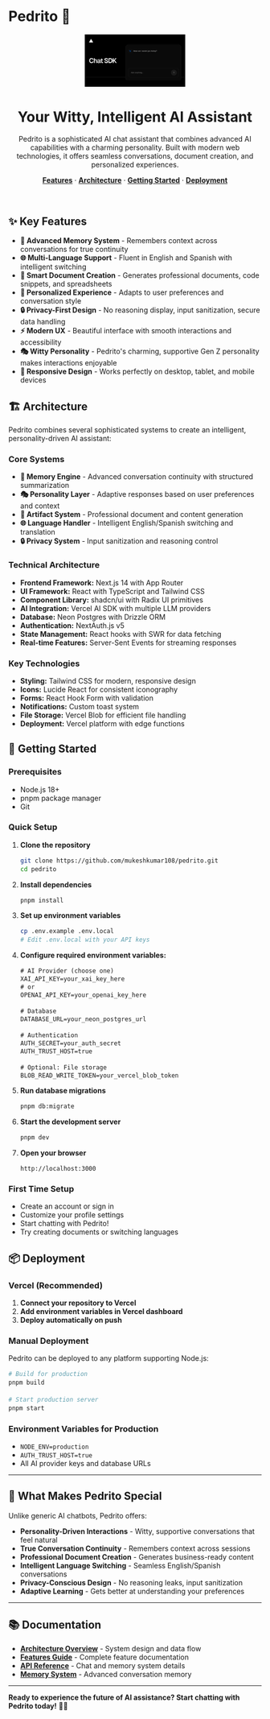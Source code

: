 # Pedrito 🤖

<div align="center">
  <img alt="Pedrito - Your witty AI assistant" src="app/(chat)/opengraph-image.png" width="200">
  <h1 align="center">Your Witty, Intelligent AI Assistant</h1>
</div>

<p align="center">
  Pedrito is a sophisticated AI chat assistant that combines advanced AI capabilities with a charming personality. Built with modern web technologies, it offers seamless conversations, document creation, and personalized experiences.
</p>

<p align="center">
  <a href="#features"><strong>Features</strong></a> ·
  <a href="#architecture"><strong>Architecture</strong></a> ·
  <a href="#getting-started"><strong>Getting Started</strong></a> ·
  <a href="#deployment"><strong>Deployment</strong></a>
</p>
<br/>

## ✨ Key Features

- **🧠 Advanced Memory System** - Remembers context across conversations for true continuity
- **🌐 Multi-Language Support** - Fluent in English and Spanish with intelligent switching
- **📄 Smart Document Creation** - Generates professional documents, code snippets, and spreadsheets
- **🎨 Personalized Experience** - Adapts to user preferences and conversation style
- **🔒 Privacy-First Design** - No reasoning display, input sanitization, secure data handling
- **⚡ Modern UX** - Beautiful interface with smooth interactions and accessibility
- **🎭 Witty Personality** - Pedrito's charming, supportive Gen Z personality makes interactions enjoyable
- **📱 Responsive Design** - Works perfectly on desktop, tablet, and mobile devices

## 🏗️ Architecture

Pedrito combines several sophisticated systems to create an intelligent, personality-driven AI assistant:

### **Core Systems**
- **🧠 Memory Engine** - Advanced conversation continuity with structured summarization
- **🎭 Personality Layer** - Adaptive responses based on user preferences and context
- **📄 Artifact System** - Professional document and content generation
- **🌐 Language Handler** - Intelligent English/Spanish switching and translation
- **🔒 Privacy System** - Input sanitization and reasoning control

### **Technical Architecture**
- **Frontend Framework:** Next.js 14 with App Router
- **UI Framework:** React with TypeScript and Tailwind CSS
- **Component Library:** shadcn/ui with Radix UI primitives
- **AI Integration:** Vercel AI SDK with multiple LLM providers
- **Database:** Neon Postgres with Drizzle ORM
- **Authentication:** NextAuth.js v5
- **State Management:** React hooks with SWR for data fetching
- **Real-time Features:** Server-Sent Events for streaming responses

### **Key Technologies**
- **Styling:** Tailwind CSS for modern, responsive design
- **Icons:** Lucide React for consistent iconography
- **Forms:** React Hook Form with validation
- **Notifications:** Custom toast system
- **File Storage:** Vercel Blob for efficient file handling
- **Deployment:** Vercel platform with edge functions

## 🚀 Getting Started

### **Prerequisites**
- Node.js 18+
- pnpm package manager
- Git

### **Quick Setup**

1. **Clone the repository**
   ```bash
   git clone https://github.com/mukeshkumar108/pedrito.git
   cd pedrito
   ```

2. **Install dependencies**
   ```bash
   pnpm install
   ```

3. **Set up environment variables**
   ```bash
   cp .env.example .env.local
   # Edit .env.local with your API keys
   ```

4. **Configure required environment variables:**
   ```env
   # AI Provider (choose one)
   XAI_API_KEY=your_xai_key_here
   # or
   OPENAI_API_KEY=your_openai_key_here

   # Database
   DATABASE_URL=your_neon_postgres_url

   # Authentication
   AUTH_SECRET=your_auth_secret
   AUTH_TRUST_HOST=true

   # Optional: File storage
   BLOB_READ_WRITE_TOKEN=your_vercel_blob_token
   ```

5. **Run database migrations**
   ```bash
   pnpm db:migrate
   ```

6. **Start the development server**
   ```bash
   pnpm dev
   ```

7. **Open your browser**
   ```
   http://localhost:3000
   ```

### **First Time Setup**
- Create an account or sign in
- Customize your profile settings
- Start chatting with Pedrito!
- Try creating documents or switching languages

## 📦 Deployment

### **Vercel (Recommended)**

1. **Connect your repository to Vercel**
2. **Add environment variables in Vercel dashboard**
3. **Deploy automatically on push**

### **Manual Deployment**

Pedrito can be deployed to any platform supporting Node.js:

```bash
# Build for production
pnpm build

# Start production server
pnpm start
```

### **Environment Variables for Production**
- `NODE_ENV=production`
- `AUTH_TRUST_HOST=true`
- All AI provider keys and database URLs

---

## 🎯 What Makes Pedrito Special

Unlike generic AI chatbots, Pedrito offers:

- **Personality-Driven Interactions** - Witty, supportive conversations that feel natural
- **True Conversation Continuity** - Remembers context across sessions
- **Professional Document Creation** - Generates business-ready content
- **Intelligent Language Switching** - Seamless English/Spanish conversations
- **Privacy-Conscious Design** - No reasoning leaks, input sanitization
- **Adaptive Learning** - Gets better at understanding your preferences

---

## 📚 Documentation

- **[Architecture Overview](docs/ARCHITECTURE.md)** - System design and data flow
- **[Features Guide](docs/FEATURES.md)** - Complete feature documentation
- **[API Reference](docs/FLOWS.md)** - Chat and memory system details
- **[Memory System](docs/MEMORY_SYSTEM.md)** - Advanced conversation memory

---

**Ready to experience the future of AI assistance? Start chatting with Pedrito today!** 🚀✨

